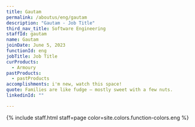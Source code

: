 ```yaml
---
title: Gautam
permalink: /aboutus/eng/gautam
description: "Gautam - Job Title"
third_nav_title: Software Engineering
staffId: gautam
name: Gautam
joinDate: June 5, 2023
functionId: eng
jobTitle: Job Title
curProducts:
  - Armoury
pastProducts:
  - pastProducts
accomplishments: i'm new, watch this space!
quote: Families are like fudge – mostly sweet with a few nuts.
linkedinId: ""

---
```


{% include staff.html staff=page color=site.colors.function-colors.eng %}
